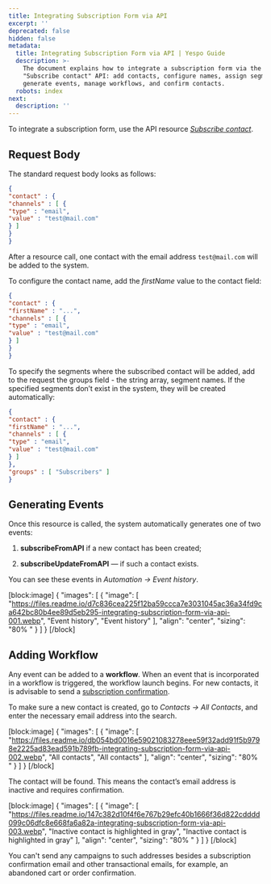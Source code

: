 ```yaml
---
title: Integrating Subscription Form via API
excerpt: ''
deprecated: false
hidden: false
metadata:
  title: Integrating Subscription Form via API | Yespo Guide
  description: >-
    The document explains how to integrate a subscription form via the
    "Subscribe contact" API: add contacts, configure names, assign segments,
    generate events, manage workflows, and confirm contacts.
  robots: index
next:
  description: ''
---
```

To integrate a subscription form, use the API resource _[Subscribe contact](https://docs.yespo.io/reference/subscribecontact-1)_.

## Request Body

The standard request body looks as follows:

```json
{
"contact" : {
"channels" : [ {
"type" : "email",
"value" : "test@mail.com"
} ]
}
}
```

After a resource call, one contact with the email address `test@mail.com` will be added to the system.

To configure the contact name, add the _firstName_ value to the contact field:

```json
{
"contact" : {
"firstName" : "...",
"channels" : [ {
"type" : "email",
"value" : "test@mail.com"
} ]
}
}
```

To specify the segments where the subscribed contact will be added, add to the request the groups field - the string array, segment names. If the specified segments don’t exist in the system, they will be created automatically:

```json
{
"contact" : {
"firstName" : "...",
"channels" : [ {
"type" : "email",
"value" : "test@mail.com"
} ]
},
"groups" : [ "Subscribers" ]
}
```

## Generating Events

Once this resource is called, the system automatically generates one of two events:

1. **subscribeFromAPI** if a new contact has been created;

2. **subscribeUpdateFromAPI** — if such a contact exists.

You can see these events in _Automation → Event history_.

[block:image]
{
  "images": [
    {
      "image": [
        "https://files.readme.io/d7c836cea225f12ba59ccca7e3031045ac36a34fd9ca642bc80b4ee89d5eb295-integrating-subscription-form-via-api-001.webp",
        "Event history",
        "Event history"
      ],
      "align": "center",
      "sizing": "80% "
    }
  ]
}
[/block]


## Adding Workflow

Any event can be added to a **workflow**. When an event that is incorporated in a workflow is triggered, the workflow launch begins. For new contacts, it is advisable to send a [subscription confirmation](https://docs.yespo.io/docs/subscription-form-configuration).

To make sure a new contact is created, go to _Contacts → All Contacts_, and enter the necessary email address into the search.

[block:image]
{
  "images": [
    {
      "image": [
        "https://files.readme.io/db054bd0016e59021083278eee59f32add91f5b9798e2225ad83ead591b789fb-integrating-subscription-form-via-api-002.webp",
        "All contacts",
        "All contacts"
      ],
      "align": "center",
      "sizing": "80% "
    }
  ]
}
[/block]


The contact will be found. This means the contact’s email address is inactive and requires confirmation.

[block:image]
{
  "images": [
    {
      "image": [
        "https://files.readme.io/147c382d10f4f6e767b29efc40b1666f36d822cdddd099c06dfc8e668fa6a82a-integrating-subscription-form-via-api-003.webp",
        "Inactive contact is highlighted in gray",
        "Inactive contact is highlighted in gray"
      ],
      "align": "center",
      "sizing": "80% "
    }
  ]
}
[/block]


You can't send any campaigns to such addresses besides a subscription confirmation email and other transactional emails, for example, an abandoned cart or order confirmation.